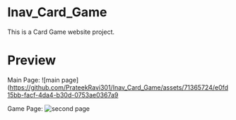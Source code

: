 # Inav_Card_Game
This is a Card Game website project. 

# Preview
Main Page: 
![main page](https://github.com/PrateekRavi301/Inav_Card_Game/assets/71365724/e0fd15bb-facf-4da4-b30d-0753ae0367a9

Game Page:
![second page](https://github.com/PrateekRavi301/Inav_Card_Game/assets/71365724/d3cd867e-8136-4538-91d4-596f45a0ab47)
